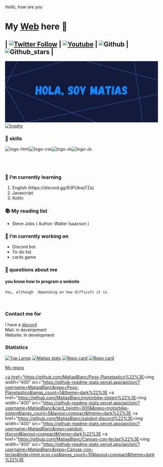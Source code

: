 ###### Hello, how are you
#    My [Web][website] here 👋
 | [![Twitter Follow](https://img.shields.io/twitter/follow/_sendtech?color=%2322A0ED&label=Sendero%20Tecnologico&logo=twitter&logoColor=%2322A0ED&style=for-the-badge)](https://twitter.com/_SendTech/) | 
[![Youtube](https://img.shields.io/youtube/channel/subscribers/UC9qwrWMA03Asi5H8IMrZC9A?color=%23E05D44&label=Suscriptores&logo=YouTube&logoColor=%23E05D44&style=for-the-badge)](https://www.youtube.com/channel/UC9qwrWMA03Asi5H8IMrZC9A) | 
![Github](https://img.shields.io/github/followers/MatiasBlanc?color=%231C1B1B&label=Seguidores&logo=Github&logoColor=%231C1B1B&style=for-the-badge) | 
![Github_stars](https://img.shields.io/github/stars/MatiasBlanc?color=%231C1B1B&label=Estrellas&logo=Github&logoColor=%231C1B1B&style=for-the-badge) | 
---

[<img src="image.png">][website]
[![trophy](https://github-profile-trophy.vercel.app/?username=ryo-ma&theme=onedark)](https://github.com/MatiasBlanc)
<br/>

### 🎯 skills


<img align="left" alt="logo-html" src="https://img.shields.io/badge/HTML-orange?style=for-the-badge&logo=html5&logoColor=orange&labelColor=eee">

<img align="left" alt="logo-css" src="https://img.shields.io/badge/Css-blue?style=for-the-badge&logo=Css3&logoColor=blue&labelColor=eee">

<img align="left" alt="logo-Js" src="https://img.shields.io/badge/JavaScript-yellow?style=for-the-badge&logo=javascript&logoColor=yellow&labelColor=eee">

<img align="left" alt="logo-Js" src="https://img.shields.io/badge/git-orange?style=for-the-badge&logo=git&logoColor=orange&labelColor=eee">

<br>
<br>
<br>
<br>

### 🚀 I’m currently learning
<ol>
<li> English (https://discord.gg/63FUkwjTZa)</li>
<li> Javascript</li>
<li> Kotlin</li>
</ol>

### 📚 My reading list
<ul>
<li> Steve Jobs ( Author: Walter Isaacson )</li>
</ul>

### 🔭 I’m currently working on
<ul>
<li> Discord bot </li>
<li> To-do list </li>
<li> cards game </li>
</ul>

<!-- ### 👯 I am looking for a job in -->

<!-- ### 🤔 I’m looking for help with -->

### 💬 questions about me

#### you know how to program a website
    Yes, although  depending on how difficult it is
<br>

### Contact me for
   I have a [discord](https://discord.gg/4FUtbhatAg) <br>
   Mail: in development <br>
   Website: in development <br>


<!-- Links -->
[website]: https://linktr.ee/senderotecnologico
[abilites]: https://linktr.ee/senderotecnologico
### Statistics
[![Top Langs](https://github-readme-stats.vercel.app/api/top-langs/?username=MatiasBlanc&langs_count=8&show_icons=true&theme=dark)](https://github.com/MatiasBlanc)
 [![Matias stats](https://github-readme-stats.vercel.app/api?username=MatiasBlanc&show_icons=true&theme=dark)](https://github.com/MatiasBlanc)
 [![Repo card](https://github-readme-stats.vercel.app/api/pin/?username=MatiasBlanc&repo=Peso-Planetastico&show_icons=true&theme=dark)](https://github.com/MatiasBlanc/Peso-Planetastico)
 [![Repo card](https://github-readme-stats.vercel.app/api/pin/?username=MatiasBlanc&repo=motorbike-sistem&show_icons=true&theme=dark)](https://github.com/MatiasBlanc/motorbike-sistem)

<p align="left">
  <a href="https://github.com/MatiasBlanc%22%3E<img width="400" src="https://github-readme-stats.vercel.app/api?username=MatiasBlanc&show_icons=true&theme=dark%22%3E
  <a href="https://github.com/MatiasBlanc%22%3E<img width="400" src="https://github-readme-stats.vercel.app/api/top-langs/?username=MatiasBlanc&&langs_count=10&layout=compact&theme=dark%22%3E
</p>

## My repos

<p align="left">

   <a href="https://github.com/MatiasBlanc/Peso-Planetastico%22%3E<img width="400" src="https://github-readme-stats.vercel.app/api/pin/?username=MatiasBlanc&repo=Peso-Planetastico&langs_count=5&theme=dark%22%3E
  <a href="https://github.com/MatiasBlanc/motorbike-sistem%22%3E<img width="400" src="https://github-readme-stats.vercel.app/api/pin/?username=MatiasBlanc&card_height=300&&repo=motorbike-sistem&langs_count=5&layout=compact&theme=dark%22%3E
  <a href="https://github.com/MatiasBlanc/salobot-discord%22%3E<img width="400" src="https://github-readme-stats.vercel.app/api/pin/?username=MatiasBlanc&repo=salobot-discord&layout=compact&theme=dark%22%3E
  <a href="https://github.com/MatiasBlanc/Canvas-con-teclas%22%3E<img width="400" src="https://github-readme-stats.vercel.app/api/pin/?username=MatiasBlanc&repo=Canvas-con-teclas&hide=html,scss,css&langs_count=10&layout=compact&theme=dark%22%3E
</p>
